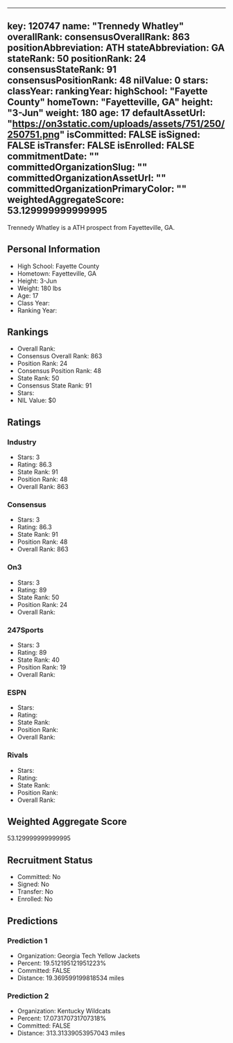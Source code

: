 ---
  key: 120747
  name: "Trennedy Whatley"
  overallRank: 
  consensusOverallRank: 863
  positionAbbreviation: ATH
  stateAbbreviation: GA
  stateRank: 50
  positionRank: 24
  consensusStateRank: 91
  consensusPositionRank: 48
  nilValue: 0
  stars: 
  classYear: 
  rankingYear: 
  highSchool: "Fayette County"
  homeTown: "Fayetteville, GA"
  height: "3-Jun"
  weight: 180
  age: 17
  defaultAssetUrl: "https://on3static.com/uploads/assets/751/250/250751.png"
  isCommitted: FALSE
  isSigned: FALSE
  isTransfer: FALSE
  isEnrolled: FALSE
  commitmentDate: ""
  committedOrganizationSlug: ""
  committedOrganizationAssetUrl: ""
  committedOrganizationPrimaryColor: ""
  weightedAggregateScore: 53.129999999999995
  ---
  
  Trennedy Whatley is a ATH prospect from Fayetteville, GA.
  
  ## Personal Information
  - High School: Fayette County
  - Hometown: Fayetteville, GA
  - Height: 3-Jun
  - Weight: 180 lbs
  - Age: 17
  - Class Year: 
  - Ranking Year: 
  
  ## Rankings
  - Overall Rank: 
  - Consensus Overall Rank: 863
  - Position Rank: 24
  - Consensus Position Rank: 48
  - State Rank: 50
  - Consensus State Rank: 91
  - Stars: 
  - NIL Value: $0
  
  ## Ratings
  
  ### Industry
  - Stars: 3
  - Rating: 86.3
  - State Rank: 91
  - Position Rank: 48
  - Overall Rank: 863
  
  ### Consensus
  - Stars: 3
  - Rating: 86.3
  - State Rank: 91
  - Position Rank: 48
  - Overall Rank: 863
  
  ### On3
  - Stars: 3
  - Rating: 89
  - State Rank: 50
  - Position Rank: 24
  - Overall Rank: 
  
  ### 247Sports
  - Stars: 3
  - Rating: 89
  - State Rank: 40
  - Position Rank: 19
  - Overall Rank: 
  
  ### ESPN
  - Stars: 
  - Rating: 
  - State Rank: 
  - Position Rank: 
  - Overall Rank: 
  
  ### Rivals
  - Stars: 
  - Rating: 
  - State Rank: 
  - Position Rank: 
  - Overall Rank: 
  
  ## Weighted Aggregate Score
  53.129999999999995
  
  ## Recruitment Status
  - Committed: No
  - Signed: No
  - Transfer: No
  - Enrolled: No
  
  
  
  ## Predictions
  
  ### Prediction 1
  - Organization: Georgia Tech Yellow Jackets
  - Percent: 19.512195121951223%
  - Committed: FALSE
  - Distance: 19.369599199818534 miles
  
  ### Prediction 2
  - Organization: Kentucky Wildcats
  - Percent: 17.073170731707318%
  - Committed: FALSE
  - Distance: 313.31339053957043 miles
  